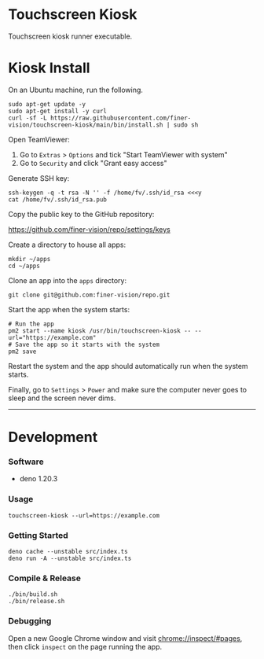 # Touchscreen Kiosk

Touchscreen kiosk runner executable.

# Kiosk Install

On an Ubuntu machine, run the following.

```shell
sudo apt-get update -y
sudo apt-get install -y curl
curl -sf -L https://raw.githubusercontent.com/finer-vision/touchscreen-kiosk/main/bin/install.sh | sudo sh
```

Open TeamViewer:

1. Go to `Extras` > `Options` and tick "Start TeamViewer with system"
2. Go to `Security` and click "Grant easy access"

Generate SSH key:

```shell
ssh-keygen -q -t rsa -N '' -f /home/fv/.ssh/id_rsa <<<y
cat /home/fv/.ssh/id_rsa.pub
```

Copy the public key to the GitHub repository:

https://github.com/finer-vision/repo/settings/keys

Create a directory to house all apps:

```shell
mkdir ~/apps
cd ~/apps
```

Clone an app into the `apps` directory:

```shell
git clone git@github.com:finer-vision/repo.git
```

Start the app when the system starts:

```shell
# Run the app
pm2 start --name kiosk /usr/bin/touchscreen-kiosk -- --url="https://example.com"
# Save the app so it starts with the system
pm2 save
```

Restart the system and the app should automatically run when the system starts.

Finally, go to `Settings` > `Power` and make sure the computer never goes to sleep and the screen never dims.

---

# Development

### Software

- deno 1.20.3

### Usage

```shell
touchscreen-kiosk --url=https://example.com
```

### Getting Started

```shell
deno cache --unstable src/index.ts
deno run -A --unstable src/index.ts
```

### Compile & Release

```shell
./bin/build.sh
./bin/release.sh
```

### Debugging

Open a new Google Chrome window and visit [chrome://inspect/#pages](chrome://inspect/#pages),
then click `inspect` on the page running the app.
